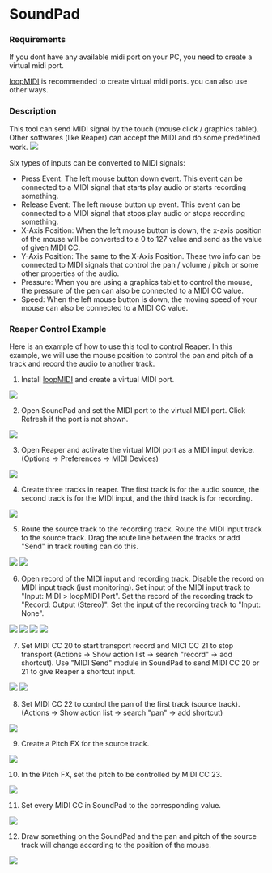 # SoundPad

### Requirements
If you dont have any available midi port on your PC, you need to create a virtual midi port.

[loopMIDI](https://www.tobias-erichsen.de/software/loopmidi.html) is recommended to create virtual midi ports. you can also use other ways.

### Description
This tool can send MIDI signal by the touch (mouse click / graphics tablet). Other softwares (like Reaper) can accept the MIDI and do some predefined work.
![](https://raw.githubusercontent.com/SkyMXF/SoundPad/main/desc_img/midi_signal_pipe.png)

Six types of inputs can be converted to MIDI signals:
- Press Event: The left mouse button down event. This event can be connected to a MIDI signal that starts play audio or starts recording something.
- Release Event: The left mouse button up event. This event can be connected to a MIDI signal that stops play audio or stops recording something.
- X-Axis Position: When the left mouse button is down, the x-axis position of the mouse will be converted to a 0 to 127 value and send as the value of given MIDI CC.
- Y-Axis Position: The same to the X-Axis Position. These two info can be connected to MIDI signals that control the pan / volume / pitch or some other properties of the audio.
- Pressure: When you are using a graphics tablet to control the mouse, the pressure of the pen can also be connected to a MIDI CC value.
- Speed: When the left mouse button is down, the moving speed of your mouse can also be connected to a MIDI CC value.


### Reaper Control Example
Here is an example of how to use this tool to control Reaper. In this example, we will use the mouse position to control the pan and pitch of a track and record the audio to another track.

1. Install [loopMIDI](https://www.tobias-erichsen.de/software/loopmidi.html) and create a virtual MIDI port.

![](https://raw.githubusercontent.com/SkyMXF/SoundPad/main/desc_img/loop_midi_usage.png)

2. Open SoundPad and set the MIDI port to the virtual MIDI port. Click Refresh if the port is not shown.

![](https://raw.githubusercontent.com/SkyMXF/SoundPad/main/desc_img/set_midi_port_in_sound_pad.png)

3. Open Reaper and activate the virtual MIDI port as a MIDI input device. (Options -> Preferences -> MIDI Devices)

![](https://raw.githubusercontent.com/SkyMXF/SoundPad/main/desc_img/enable_midi_in_reaper.png)

4. Create three tracks in reaper. The first track is for the audio source, the second track is for the MIDI input, and the third track is for recording.

![](https://raw.githubusercontent.com/SkyMXF/SoundPad/main/desc_img/create_tracks.png)

5. Route the source track to the recording track. Route the MIDI input track to the source track. Drag the route line between the tracks or add "Send" in track routing can do this.

![](https://raw.githubusercontent.com/SkyMXF/SoundPad/main/desc_img/route_1_to_3.png)
![](https://raw.githubusercontent.com/SkyMXF/SoundPad/main/desc_img/route_2_to_1.png)

6. Open record of the MIDI input and recording track. Disable the record on MIDI input track (just monitoring). Set input of the MIDI input track to "Input: MIDI > loopMIDI Port". Set the record of the recording track to "Record: Output (Stereo)". Set the input of the recording track to "Input: None".

![](https://raw.githubusercontent.com/SkyMXF/SoundPad/main/desc_img/set_midi_track_record.png)
![](https://raw.githubusercontent.com/SkyMXF/SoundPad/main/desc_img/set_midi_track_input.png)
![](https://raw.githubusercontent.com/SkyMXF/SoundPad/main/desc_img/set_record_track_record.png)
![](https://raw.githubusercontent.com/SkyMXF/SoundPad/main/desc_img/set_record_track_input.png)

7. Set MIDI CC 20 to start transport record and MICI CC 21 to stop transport (Actions -> Show action list -> search "record" -> add shortcut). Use "MIDI Send" module in SoundPad to send MIDI CC 20 or 21 to give Reaper a shortcut input.

![](https://raw.githubusercontent.com/SkyMXF/SoundPad/main/desc_img/add_transport_control.png)
![](https://raw.githubusercontent.com/SkyMXF/SoundPad/main/desc_img/bind_midi.png)

8. Set MIDI CC 22 to control the pan of the first track (source track). (Actions -> Show action list -> search "pan" -> add shortcut)

![](https://raw.githubusercontent.com/SkyMXF/SoundPad/main/desc_img/bind_pan.png)

9. Create a Pitch FX for the source track.

![](https://raw.githubusercontent.com/SkyMXF/SoundPad/main/desc_img/add_pitch_fx.png)

10. In the Pitch FX, set the pitch to be controlled by MIDI CC 23.

![](https://raw.githubusercontent.com/SkyMXF/SoundPad/main/desc_img/bind_pitch.png)

11. Set every MIDI CC in SoundPad to the corresponding value.

![](https://raw.githubusercontent.com/SkyMXF/SoundPad/main/desc_img/set_in_sound_pad.png)

12. Draw something on the SoundPad and the pan and pitch of the source track will change according to the position of the mouse.

![](https://raw.githubusercontent.com/SkyMXF/SoundPad/main/desc_img/control_effects.png)
